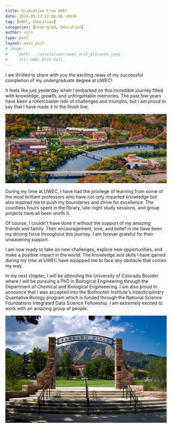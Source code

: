 ```yaml
---
title: Graduation From UWEC
date: 2024-05-17 12:00:00 +0030
tag: [UWEC, Education]
categories: [Undergrad, Education]
author: <zc>
type: post
layout: main_post
# image: 
#     path: ../assets/uwec/uwec_arch_distance.jpeg
#     alt: UWEC Arch Fall
---
```


I am thrilled to share with you the exciting news of my successful completion of my undergraduate degree at UWEC!

It feels like just yesterday when I embarked on this incredible journey filled with knowledge, growth, and unforgettable memories. The past few years have been a rollercoaster ride of challenges and triumphs, but I am proud to say that I have made it to the finish line.

![Campus Image](/assets/images/uwec/uwec_aerial.jpg)

During my time at UWEC, I have had the privilege of learning from some of the most brilliant professors who have not only imparted knowledge but also inspired me to push my boundaries and strive for excellence. The countless hours spent in the library, late-night study sessions, and group projects have all been worth it.

Of course, I couldn't have done it without the support of my amazing friends and family. Their encouragement, love, and belief in me have been my driving force throughout this journey. I am forever grateful for their unwavering support.

I am now ready to take on new challenges, explore new opportunities, and make a positive impact in the world. The knowledge and skills I have gained during my time at UWEC have equipped me to face any obstacle that comes my way.

In my next chapter, I will be attending the University of Colorado Boulder where I will be pursuing a PhD in Biological Engineering through the Department of Chemical and Biological Engineeering. I am also proud to announce that I was accepted into the Biofrontier Institute's Interdiciplinary Quantative Biology program which is funded through the National Science Foundations Integrated Data Science Fellowship. I am extremely excited to work with an amazing group of people. 

![Next Chapter Image](/assets/images/boulder/4b28a121-4475-4e08-a2c3-18502ba23626_rw_1920.jpeg) 